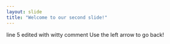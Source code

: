 ```yaml
---
layout: slide
title: "Welcome to our second slide!"
---
```

line 5 edited with witty comment
Use the left arrow to go back!
